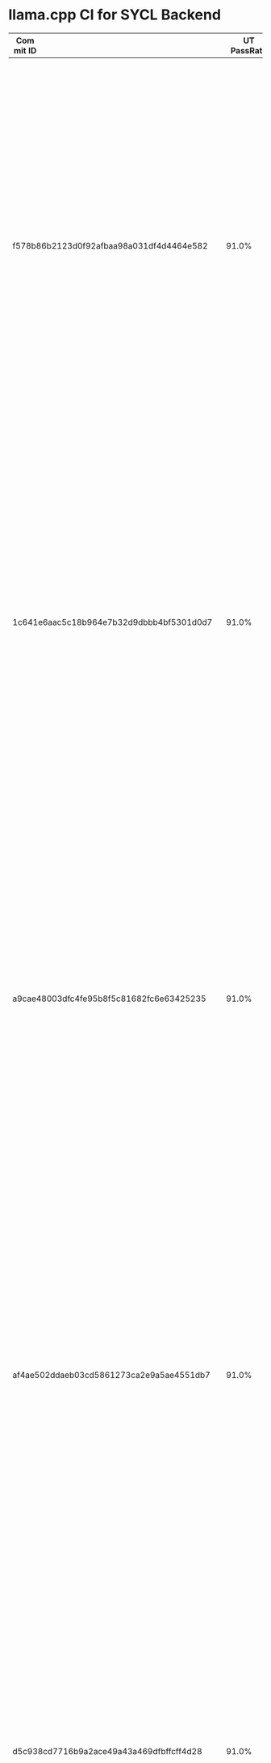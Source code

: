 # llama.cpp CI for SYCL Backend

|<div style="width:50px">Commit ID</div>|UT PassRate|Fault Detail|<div style="width:100px">GGUF res</div>|Perf|Warn|Date|Title|Author|Log|
|-|-|-|-|-|-|-|-|-|-|
| f578b86b2123d0f92afbaa98a031df4d4464e582|91.0%|NA|['result: OK', '[log](ci_log/llama.cpp/log/f578b86b2123d0f92afbaa98a031df4d4464e582/gguf_raw.log)', 'result: Error', 'Got:', 'Step 1: Get to know the basics of web design', 'Step 2: Set up a web hosting account', 'Expected:', 'Group 0:', 'Step 1: Get to know the basics of web design', 'Step 2: Set up a web hosting account', 'Group 1:', 'Step 1: Get Domain and Hosting', 'The first step is to buy a domain name, which you will then use to build your website. This domain should have an extension that matches the type of site you are building (such as .com for commercial sites, .org for nonprofit organizations).']|36.8|-1|2024-06-13 03:11:35|move BLAS to a separate backend|slaren|
| 1c641e6aac5c18b964e7b32d9dbbb4bf5301d0d7|91.0%|NA|['result: OK', '[log](ci_log/llama.cpp/log/1c641e6aac5c18b964e7b32d9dbbb4bf5301d0d7/gguf_raw.log)', 'result: Error', 'Got:', 'Step 1: Get to know the basics of web design', 'Step 2: Set up a web hosting account', 'Expected:', 'Group 0:', 'Step 1: Get to know the basics of web design', 'Step 2: Set up a web hosting account', 'Group 1:', 'Step 1: Get Domain and Hosting', 'The first step is to buy a domain name, which you will then use to build your website. This domain should have an extension that matches the type of site you are building (such as .com for commercial sites, .org for nonprofit organizations).']|36.79|-1|2024-06-13 00:41:52|`build`: rename main → llama-cli, server → llama-server, llava-cli → llama-llava-cli, etc...|Olivier Chafik|
| a9cae48003dfc4fe95b8f5c81682fc6e63425235|91.0%|NA|['result: OK', '[log](ci_log/llama.cpp/log/a9cae48003dfc4fe95b8f5c81682fc6e63425235/gguf_raw.log)', 'result: Error', 'Got:', 'Step 1: Get to know the basics of web design', 'Step 2: Set up a web hosting account', 'Expected:', 'Group 0:', 'Step 1: Get to know the basics of web design', 'Step 2: Set up a web hosting account', 'Group 1:', 'Step 1: Get Domain and Hosting', 'The first step is to buy a domain name, which you will then use to build your website. This domain should have an extension that matches the type of site you are building (such as .com for commercial sites, .org for nonprofit organizations).']|36.83|-1|2024-06-12 16:00:22|tests : add non-cont unary tests|Georgi Gerganov|
| af4ae502ddaeb03cd5861273ca2e9a5ae4551db7|91.0%|NA|['result: OK', '[log](ci_log/llama.cpp/log/af4ae502ddaeb03cd5861273ca2e9a5ae4551db7/gguf_raw.log)', 'result: Error', 'Got:', 'Step 1: Get to know the basics of web design', 'Step 2: Set up a web hosting account', 'Expected:', 'Group 0:', 'Step 1: Get to know the basics of web design', 'Step 2: Set up a web hosting account', 'Group 1:', 'Step 1: Get Domain and Hosting', 'The first step is to buy a domain name, which you will then use to build your website. This domain should have an extension that matches the type of site you are building (such as .com for commercial sites, .org for nonprofit organizations).']|36.8|-1|2024-06-10 02:21:31|use the correct SYCL context for host USM allocations|Ben Ashbaugh|
| d5c938cd7716b9a2ace49a43a469dfbffcff4d28|91.0%|NA|['result: OK', '[log](ci_log/llama.cpp/log/d5c938cd7716b9a2ace49a43a469dfbffcff4d28/gguf_raw.log)', 'result: Error', 'Got:', 'Step 1: Get to know the basics of web design', 'Step 2: Set up a web hosting account', 'Expected:', 'Group 0:', 'Step 1: Get to know the basics of web design', 'Step 2: Set up a web hosting account', 'Group 1:', 'Step 1: Get Domain and Hosting', 'The first step is to buy a domain name, which you will then use to build your website. This domain should have an extension that matches the type of site you are building (such as .com for commercial sites, .org for nonprofit organizations).']|36.8|-1|2024-06-07 14:28:26|[SYCL] fix softmax r2r result wrong issue|pengxin99|
| 2b3389677a833cee0880226533a1768b1a9508d2|91.0%|NA|['result: OK', '[log](ci_log/llama.cpp/log/2b3389677a833cee0880226533a1768b1a9508d2/gguf_raw.log)', 'result: Error', 'Got:', 'Step 1: Get to know the basics of web design', 'Step 2: Set up a web hosting account', 'Expected:', 'Group 0:', 'Step 1: Get to know the basics of web design', 'Step 2: Set up a web hosting account', 'Group 1:', 'Step 1: Get Domain and Hosting', 'The first step is to buy a domain name, which you will then use to build your website. This domain should have an extension that matches the type of site you are building (such as .com for commercial sites, .org for nonprofit organizations).']|36.76|-1|2024-06-05 11:29:20|ggml : refactor rope norm/neox|Georgi Gerganov|
| 554c247caffed64465f372661f2826640cb10430|91.0%|NA|['result: OK', '[log](ci_log/llama.cpp/log/554c247caffed64465f372661f2826640cb10430/gguf_raw.log)', 'result: Error', 'Got:', 'Step 1: Get to know the basics of web design', 'Step 2: Set up a web hosting account', 'Expected:', 'Group 0:', 'Step 1: Get to know the basics of web design', 'Step 2: Set up a web hosting account', 'Group 1:', 'Step 1: Get Domain and Hosting', 'The first step is to buy a domain name, which you will then use to build your website. This domain should have an extension that matches the type of site you are building (such as .com for commercial sites, .org for nonprofit organizations).']|37.13|-1|2024-06-04 21:23:20|ggml : remove OpenCL|Georgi Gerganov|
| fb76ec31a9914b7761c1727303ab30380fd4f05c|91.0%|NA|['result: OK', '[log](ci_log/llama.cpp/log/fb76ec31a9914b7761c1727303ab30380fd4f05c/gguf_raw.log)', 'result: Error', 'Got:', 'Step 1: Get to know the basics of web design', 'Step 2: Set up a web hosting account', 'Expected:', 'Group 0:', 'Step 1: Get to know the basics of web design', 'Step 2: Set up a web hosting account', 'Group 1:', 'Step 1: Get Domain and Hosting', 'The first step is to buy a domain name, which you will then use to build your website. This domain should have an extension that matches the type of site you are building (such as .com for commercial sites, .org for nonprofit organizations).']|37.18|-1|2024-05-29 20:17:31|ggml : fix YARN + add tests + add asserts|Georgi Gerganov|
| 0e8d8bfd6caf1d0a8cbdf9d3d5c06fbbb9dfced8|91.0%|NA|['result: OK', '[log](ci_log/llama.cpp/log/0e8d8bfd6caf1d0a8cbdf9d3d5c06fbbb9dfced8/gguf_raw.log)', 'result: Error', 'Got:', 'Step 1: Get to know the basics of web design', 'Step 2: Set up a web hosting account', 'Expected:', 'Group 0:', 'Step 1: Get to know the basics of web design', 'Step 2: Set up a web hosting account', 'Group 1:', 'Step 1: Get Domain and Hosting', 'The first step is to buy a domain name, which you will then use to build your website. This domain should have an extension that matches the type of site you are building (such as .com for commercial sites, .org for nonprofit organizations).']|37.24|-1|2024-05-29 12:23:47|Add Arc A750 and Arch linux to readme-sycl.md as verified GPU model and Linux distro|Akarshan Biswas|
| b864b50ce5e2beefc8c2fd31733e4e1a978b7754|91.0%|NA|['result: OK', '[log](ci_log/llama.cpp/log/b864b50ce5e2beefc8c2fd31733e4e1a978b7754/gguf_raw.log)', 'result: Error', 'Got:', 'Step 1: Get to know the basics of web design', 'Step 2: Set up a web hosting account', 'Expected:', 'Group 0:', 'Step 1: Get to know the basics of web design', 'Step 2: Set up a web hosting account', 'Group 1:', 'Step 1: Get Domain and Hosting', 'The first step is to buy a domain name, which you will then use to build your website. This domain should have an extension that matches the type of site you are building (such as .com for commercial sites, .org for nonprofit organizations).']|37.25|-1|2024-05-29 07:00:24|[SYCL] Align GEMM dispatch|Meng, Hengyu|
| 6bd12ce409f949012935b7d1b15a21ffa473a565|91.0%|NA|['result: OK', '[log](ci_log/llama.cpp/log/6bd12ce409f949012935b7d1b15a21ffa473a565/gguf_raw.log)', 'result: Error', 'Got:', 'Step 1: Get to know the basics of web design', 'Step 2: Set up a web hosting account', 'Expected:', 'Group 0:', 'Step 1: Get to know the basics of web design', 'Step 2: Set up a web hosting account', 'Group 1:', 'Step 1: Get Domain and Hosting', 'The first step is to buy a domain name, which you will then use to build your website. This domain should have an extension that matches the type of site you are building (such as .com for commercial sites, .org for nonprofit organizations).']|34.86|-1|2024-05-28 22:22:50|sycl : fix assert|Georgi Gerganov|
| e2b065071c5fc8ac5697d12ca343551faee465cc|91.0%|NA|['result: OK', '[log](ci_log/llama.cpp/log/e2b065071c5fc8ac5697d12ca343551faee465cc/gguf_raw.log)', 'result: Error', 'Got:', 'Step 1: Get to know the basics of web design', 'Step 2: Set up a web hosting account', 'Expected:', 'Group 0:', 'Step 1: Get to know the basics of web design', 'Step 2: Set up a web hosting account', 'Group 1:', 'Step 1: Get Domain and Hosting', 'The first step is to buy a domain name, which you will then use to build your website. This domain should have an extension that matches the type of site you are building (such as .com for commercial sites, .org for nonprofit organizations).']|34.85|-1|2024-05-28 17:53:37|[SYCL]fix ggml_sycl_mul_mat_id|Neo Zhang|
| 0548a4187f2e53b8fc6d9ff0f4c71988f708ff42|91.0%|NA|['result: OK', '[log](ci_log/llama.cpp/log/0548a4187f2e53b8fc6d9ff0f4c71988f708ff42/gguf_raw.log)', 'result: Error', 'Got:', 'Step 1: Get to know the basics of web design', 'Step 2: Set up a web hosting account', 'Expected:', 'Group 0:', 'Step 1: Get to know the basics of web design', 'Step 2: Set up a web hosting account', 'Group 1:', 'Step 1: Get Domain and Hosting', 'The first step is to buy a domain name, which you will then use to build your website. This domain should have an extension that matches the type of site you are building (such as .com for commercial sites, .org for nonprofit organizations).']|34.85|-1|2024-05-28 11:04:19|ggml : generalize GGML_OP_CONCAT|Georgi Gerganov|
| 95f84d5ce8b449a9b16009434aca800df504a02e|91.0%|NA|['result: OK', '[log](ci_log/llama.cpp/log/95f84d5ce8b449a9b16009434aca800df504a02e/gguf_raw.log)', 'result: Error', 'Got:', 'Step 1: Get to know the basics of web design', 'Step 2: Set up a web hosting account', 'Expected:', 'Group 0:', 'Step 1: Get to know the basics of web design', 'Step 2: Set up a web hosting account', 'Group 1:', 'Step 1: Get Domain and Hosting', 'The first step is to buy a domain name, which you will then use to build your website. This domain should have an extension that matches the type of site you are building (such as .com for commercial sites, .org for nonprofit organizations).']|34.84|-1|2024-05-27 17:34:51|Fix q_xxs using mul_mat_q|AidanBeltonS|
| 5487593bc7ee0b65b9d2e2985b4b61dc77043101|91.0%|NA|['result: OK', '[log](ci_log/llama.cpp/log/5487593bc7ee0b65b9d2e2985b4b61dc77043101/gguf_raw.log)', 'result: Error', 'Got:', 'Step 1: Get to know the basics of web design', 'Step 2: Set up a web hosting account', 'Expected:', 'Group 0:', 'Step 1: Get to know the basics of web design', 'Step 2: Set up a web hosting account', 'Group 1:', 'Step 1: Get Domain and Hosting', 'The first step is to buy a domain name, which you will then use to build your website. This domain should have an extension that matches the type of site you are building (such as .com for commercial sites, .org for nonprofit organizations).']|34.81|-1|2024-05-27 13:34:09|Add freq factors|AidanBeltonS|
| 0df0aa8e43c3378975269a51f9b876c8692e70da|91.0%|NA|['result: OK', '[log](ci_log/llama.cpp/log/0df0aa8e43c3378975269a51f9b876c8692e70da/gguf_raw.log)', 'result: Error', 'Got:', 'Step 1: Get to know the basics of web design', 'Step 2: Set up a web hosting account', 'Expected:', 'Group 0:', 'Step 1: Get to know the basics of web design', 'Step 2: Set up a web hosting account', 'Group 1:', 'Step 1: Get Domain and Hosting', 'The first step is to buy a domain name, which you will then use to build your website. This domain should have an extension that matches the type of site you are building (such as .com for commercial sites, .org for nonprofit organizations).']|34.78|-1|2024-05-24 10:06:56|add build shared lib in win release package|Neo Zhang|
| e84b71c2c6da6e69c8f815168ea836f9716a325e|91.0%|NA|['result: OK', '[log](ci_log/llama.cpp/log/e84b71c2c6da6e69c8f815168ea836f9716a325e/gguf_raw.log)', 'result: Error', 'Got:', 'Step 1: Get to know the basics of web design', 'Step 2: Set up a web hosting account', 'Expected:', 'Group 0:', 'Step 1: Get to know the basics of web design', 'Step 2: Set up a web hosting account', 'Group 1:', 'Step 1: Get Domain and Hosting', 'The first step is to buy a domain name, which you will then use to build your website. This domain should have an extension that matches the type of site you are building (such as .com for commercial sites, .org for nonprofit organizations).']|34.83|-1|2024-05-23 10:00:21|ggml : drop support for QK_K=64|Georgi Gerganov|
| 201cc11afa0a1950e1f632390b2ac6c937a0d8f0|91.0%|NA|['result: OK', '[log](ci_log/llama.cpp/log/201cc11afa0a1950e1f632390b2ac6c937a0d8f0/gguf_raw.log)', 'result: Error', 'Got:', 'Step 1: Get to know the basics of web design', 'Step 2: Set up a web hosting account', 'Expected:', 'Group 0:', 'Step 1: Get to know the basics of web design', 'Step 2: Set up a web hosting account', 'Group 1:', 'Step 1: Get Domain and Hosting', 'The first step is to buy a domain name, which you will then use to build your website. This domain should have an extension that matches the type of site you are building (such as .com for commercial sites, .org for nonprofit organizations).']|34.79|-1|2024-05-22 04:28:32|llama : add phi3 128K model support|liuwei-git|
| 6bf9b66fa3f263ca2175dcb5f6d0a658581e1dfb|91.0%|NA|['result: OK', '[log](ci_log/llama.cpp/log/6bf9b66fa3f263ca2175dcb5f6d0a658581e1dfb/gguf_raw.log)', 'result: Error', 'Got:', 'Step 1: Get to know the basics of web design', 'Step 2: Set up a web hosting account', 'Expected:', 'Group 0:', 'Step 1: Get to know the basics of web design', 'Step 2: Set up a web hosting account', 'Group 1:', 'Step 1: Get Domain and Hosting', 'The first step is to buy a domain name, which you will then use to build your website. This domain should have an extension that matches the type of site you are building (such as .com for commercial sites, .org for nonprofit organizations).']|34.82|-1|2024-05-20 12:08:23|[SYCL] Update SYCL upscale operation|AidanBeltonS|
| 9a17ab914b0aa7353389c656a3f2a0f086726868|91.0%|NA|['result: OK', '[log](ci_log/llama.cpp/log/9a17ab914b0aa7353389c656a3f2a0f086726868/gguf_raw.log)', 'result: Error', 'Got:', 'Step 1: Get to know the basics of web design', 'Step 2: Set up a web hosting account', 'Expected:', 'Group 0:', 'Step 1: Get to know the basics of web design', 'Step 2: Set up a web hosting account', 'Group 1:', 'Step 1: Get Domain and Hosting', 'The first step is to buy a domain name, which you will then use to build your website. This domain should have an extension that matches the type of site you are building (such as .com for commercial sites, .org for nonprofit organizations).']|34.85|-1|2024-05-15 13:26:30|Add missing "|AidanBeltonS|
| 48aa8fd1f213a69b41569f809cc954f24dbc4366|Execute_Err|NA|[]|NA|-1|2024-05-15 03:52:33|ggml : add `ggml_upscale_ext`|John Balis|
| 948f4ec7c5bff92b18e63303f2b2d1645bccd943|91.0%|NA|['result: OK', '[log](ci_log/llama.cpp/log/948f4ec7c5bff92b18e63303f2b2d1645bccd943/gguf_raw.log)', 'result: Error', 'Got:', 'Step 1: Get to know the basics of web design', 'Step 2: Set up a web hosting account', 'Expected:', 'Group 0:', 'Step 1: Get to know the basics of web design', 'Step 2: Set up a web hosting account', 'Group 1:', 'Step 1: Get Domain and Hosting', 'The first step is to buy a domain name, which you will then use to build your website. This domain should have an extension that matches the type of site you are building (such as .com for commercial sites, .org for nonprofit organizations).']|34.79|-1|2024-05-13 18:11:26|[SYCL] rm wait|Neo Zhang|
| 9cb317f77e53067f7a138cc89ef7657148eae8e6|91.0%|NA|['result: OK', '[log](ci_log/llama.cpp/log/9cb317f77e53067f7a138cc89ef7657148eae8e6/gguf_raw.log)', 'result: Error', 'Got:', 'Step 1: Get to know the basics of web design', 'Step 2: Set up a web hosting account', 'Expected:', 'Group 0:', 'Step 1: Get to know the basics of web design', 'Step 2: Set up a web hosting account', 'Group 1:', 'Step 1: Get Domain and Hosting', 'The first step is to buy a domain name, which you will then use to build your website. This domain should have an extension that matches the type of site you are building (such as .com for commercial sites, .org for nonprofit organizations).']|34.18|-1|2024-05-11 10:32:41|ggml : full ALiBi support|Georgi Gerganov|
| 8c570c9496212073079476651c7517c02581101f|91.0%|NA|['result: OK', '[log](ci_log/llama.cpp/log/8c570c9496212073079476651c7517c02581101f/gguf_raw.log)', 'result: Error', 'Got:', 'Step 1: Get to know the basics of web design', 'Step 2: Set up a web hosting account', 'Expected:', 'Group 0:', 'Step 1: Get to know the basics of web design', 'Step 2: Set up a web hosting account', 'Group 1:', 'Step 1: Get Domain and Hosting', 'The first step is to buy a domain name, which you will then use to build your website. This domain should have an extension that matches the type of site you are building (such as .com for commercial sites, .org for nonprofit organizations).']|34.16|-1|2024-05-10 01:32:15|Minor arithmetic improvement to mmvq wrapper kernel|Ouadie EL FAROUKI|
| 04976db7a819fcf8bfefbfc09a3344210b79dd27|90.0%|NA|['result: OK', '[log](ci_log/llama.cpp/log/04976db7a819fcf8bfefbfc09a3344210b79dd27/gguf_raw.log)', 'result: Error', 'Got:', 'Step 1: Get to know the basics of web design', 'Step 2: Set up a web hosting account', 'Expected:', 'Group 0:', 'Step 1: Get to know the basics of web design', 'Step 2: Set up a web hosting account', 'Group 1:', 'Step 1: Get Domain and Hosting', 'The first step is to buy a domain name, which you will then use to build your website. This domain should have an extension that matches the type of site you are building (such as .com for commercial sites, .org for nonprofit organizations).']|34.15|-1|2024-05-07 17:20:33|docs: fix typos|omahs|
| 9c67c2773d4b706cf71d70ecf4aa180b62501960|90.0%|NA|['result: OK', '[log](ci_log/llama.cpp/log/9c67c2773d4b706cf71d70ecf4aa180b62501960/gguf_raw.log)', 'result: Error', 'Got:', 'Step 1: Get to know the basics of web design', 'Step 2: Set up a web hosting account', 'Expected:', 'Group 0:', 'Step 1: Get to know the basics of web design', 'Step 2: Set up a web hosting account', 'Group 1:', 'Step 1: Get Domain and Hosting', 'The first step is to buy a domain name, which you will then use to build your website. This domain should have an extension that matches the type of site you are building (such as .com for commercial sites, .org for nonprofit organizations).']|34.1|-1|2024-04-30 12:16:08|ggml : add Flash Attention|Georgi Gerganov|
| b8a7a5a90fd3187175d84227dad705ade395ba46|90.0%|NA|['result: OK', '[log](ci_log/llama.cpp/log/b8a7a5a90fd3187175d84227dad705ade395ba46/gguf_raw.log)', 'result: Error', 'Got:', 'Step 1: Get to know the basics of web design', 'Step 2: Set up a web hosting account', 'Expected:', 'Group 0:', 'Step 1: Get to know the basics of web design', 'Step 2: Set up a web hosting account', 'Group 1:', 'Step 1: Get Domain and Hosting', 'The first step is to buy a domain name, which you will then use to build your website. This domain should have an extension that matches the type of site you are building (such as .com for commercial sites, .org for nonprofit organizations).']|34.19|-1|2024-04-29 17:02:45|build|Olivier Chafik|
| ce023f6f2ff34fbe840e32e65d443d2fed7393de|91.0%|NA|['result: OK', '[log](ci_log/llama.cpp/log/ce023f6f2ff34fbe840e32e65d443d2fed7393de/gguf_raw.log)', 'result: Error', 'Got:', 'Step 1: Get to know the basics of web design', 'Step 2: Set up a web hosting account', 'Expected:', 'Group 0:', 'Step 1: Get to know the basics of web design', 'Step 2: Set up a web hosting account', 'Group 1:', 'Step 1: Get Domain and Hosting', 'The first step is to buy a domain name, which you will then use to build your website. This domain should have an extension that matches the type of site you are building (such as .com for commercial sites, .org for nonprofit organizations).']|34.16|-1|2024-04-28 22:40:31|add device version in device list|Neo Zhang|
| 4e96a812b3ce7322a29a3008db2ed73d9087b176|91.0%|NA|['result: OK', '[log](ci_log/llama.cpp/log/4e96a812b3ce7322a29a3008db2ed73d9087b176/gguf_raw.log)', 'result: Error', 'Got:', 'Step 1: Get to know the basics of web design', 'Step 2: Set up a web hosting account', 'Expected:', 'Group 0:', 'Step 1: Get to know the basics of web design', 'Step 2: Set up a web hosting account', 'Group 1:', 'Step 1: Get Domain and Hosting', 'The first step is to buy a domain name, which you will then use to build your website. This domain should have an extension that matches the type of site you are building (such as .com for commercial sites, .org for nonprofit organizations).']|34.21|-1|2024-04-23 02:53:18|[SYCL] Windows default build instructions without -DLLAMA_SYCL_F16 flag activated|Anas Ahouzi|
| bca40e98149c7b673558ddd7a3ebeffef789349d|91.0%|NA|['result: OK', '[log](ci_log/llama.cpp/log/bca40e98149c7b673558ddd7a3ebeffef789349d/gguf_raw.log)', 'result: Error', 'Got:', 'Step 1: Get to know the basics of web design', 'Step 2: Set up a web hosting account', 'Expected:', 'Group 0:', 'Step 1: Get to know the basics of web design', 'Step 2: Set up a web hosting account', 'Group 1:', 'Step 1: Get Domain and Hosting', 'The first step is to buy a domain name, which you will then use to build your website. This domain should have an extension that matches the type of site you are building (such as .com for commercial sites, .org for nonprofit organizations).']|34.21|-1|2024-04-19 09:16:31|fix wrong parameter in cmd in readme-sycl.md|Neo Zhang|
| 0d56246f4b9764158525d894b96606f6163c53a8|91.0%|NA|['result: OK', '[log](ci_log/llama.cpp/log/0d56246f4b9764158525d894b96606f6163c53a8/gguf_raw.log)', 'result: Error', 'Got:', 'Step 1: Get to know the basics of web design', 'Step 2: Set up a web hosting account', 'Expected:', 'Group 0:', 'Step 1: Get to know the basics of web design', 'Step 2: Set up a web hosting account', 'Group 1:', 'Step 1: Get Domain and Hosting', 'The first step is to buy a domain name, which you will then use to build your website. This domain should have an extension that matches the type of site you are building (such as .com for commercial sites, .org for nonprofit organizations).']|34.2|-1|2024-04-18 15:18:48|ggml : group all experts in a single ggml_mul_mat_id|slaren|
| 17e98d4c96a583d420f12046bc92102381dbd28e|96.0%|2207/2253|['result: OK', '[log](ci_log/llama.cpp/log/17e98d4c96a583d420f12046bc92102381dbd28e/gguf_raw.log)', 'result: Error', 'Got:', 'Step 1: Get to know the basics of web design', 'Step 2: Set up a web hosting account', 'Expected:', 'Group 0:', 'Step 1: Get to know the basics of web design', 'Step 2: Set up a web hosting account', 'Group 1:', 'Step 1: Get Domain and Hosting', 'The first step is to buy a domain name, which you will then use to build your website. This domain should have an extension that matches the type of site you are building (such as .com for commercial sites, .org for nonprofit organizations).']|25.13|-1|2024-04-15 17:12:26|fix mul_mat_id|Neo Zhang Jianyu|
| de17e3f7455dc7fd298cc61d86798533b9ca7a29|96.0%|NA|['result: OK', '[log](ci_log/llama.cpp/log/de17e3f7455dc7fd298cc61d86798533b9ca7a29/gguf_raw.log)', 'result: Error', 'Got:', 'Step 1: Get to know the basics of web design', 'Step 2: Set up a web hosting account', 'Expected:', 'Group 0:', 'Step 1: Get to know the basics of web design', 'Step 2: Set up a web hosting account', 'Group 1:', 'Step 1: Get Domain and Hosting', 'The first step is to buy a domain name, which you will then use to build your website. This domain should have an extension that matches the type of site you are building (such as .com for commercial sites, .org for nonprofit organizations).']|25.15|-1|2024-04-14 10:42:29|fix memcpy|Neo Zhang Jianyu|
| 5c4d767ac028c0f9c31cba3fceaf765c6097abfc|96.0%|1075/1665|['result: OK', '[log](ci_log/llama.cpp/log/5c4d767ac028c0f9c31cba3fceaf765c6097abfc/gguf_raw.log)', 'result: Error', 'Got:', 'Step 1: Get to know the basics of web design', 'Step 2: Set up a web hosting account', 'Expected:', 'Group 0:', 'Step 1: Get to know the basics of web design', 'Step 2: Set up a web hosting account', 'Group 1:', 'Step 1: Get Domain and Hosting', 'The first step is to buy a domain name, which you will then use to build your website. This domain should have an extension that matches the type of site you are building (such as .com for commercial sites, .org for nonprofit organizations).']|25.21|-1|2024-04-12 10:52:36|chore: Fix markdown warnings|Rene Leonhardt|
| 87fb5b4234d4b9c56ac94cf7aa229c8fd7defdb0|96.0%|1076/1665|['result: OK', '[log](ci_log/llama.cpp/log/87fb5b4234d4b9c56ac94cf7aa229c8fd7defdb0/gguf_raw.log)', 'result: Error', 'Got:', 'Step 1: Get to know the basics of web design', 'Step 2: Set up a web hosting account', 'Expected:', 'Group 0:', 'Step 1: Get to know the basics of web design', 'Step 2: Set up a web hosting account', 'Group 1:', 'Step 1: Get Domain and Hosting', 'The first step is to buy a domain name, which you will then use to build your website. This domain should have an extension that matches the type of site you are building (such as .com for commercial sites, .org for nonprofit organizations).']|25.28|-1|2024-04-08 13:56:01|remove row=1 cond|Abhilash Majumder|
| 9472bce30800a581071478a839bf93abf404c893|96.0%|1076/1665|['result: OK', '[log](ci_log/llama.cpp/log/9472bce30800a581071478a839bf93abf404c893/gguf_raw.log)', 'result: Error', 'Got:', 'Step 1: Get to know the basics of web design', 'Step 2: Set up a web hosting account', 'Expected:', 'Group 0:', 'Step 1: Get to know the basics of web design', 'Step 2: Set up a web hosting account', 'Group 1:', 'Step 1: Get Domain and Hosting', 'The first step is to buy a domain name, which you will then use to build your website. This domain should have an extension that matches the type of site you are building (such as .com for commercial sites, .org for nonprofit organizations).']|25.22|-1|2024-04-07 07:05:40|Run make to build the project|limitedAtonement|
| d4f220a5ccdc6308173c1a31fad21d7c3fbc96c1|96.0%|1076/1665|['result: OK', '[log](ci_log/llama.cpp/log/d4f220a5ccdc6308173c1a31fad21d7c3fbc96c1/gguf_raw.log)', 'result: Error', 'Got:', 'Step 1: Get to know the basics of web design', 'Step 2: Set up a web hosting account', 'Expected:', 'Group 0:', 'Step 1: Get to know the basics of web design', 'Step 2: Set up a web hosting account', 'Group 1:', 'Step 1: Get Domain and Hosting', 'The first step is to buy a domain name, which you will then use to build your website. This domain should have an extension that matches the type of site you are building (such as .com for commercial sites, .org for nonprofit organizations).']|25.25|-1|2024-04-07 10:55:59|support/fix OPs GGML_TYPE_IQ4_NL, GGML_TYPE_IQ4_XS, GGML_TYPE_IQ3_XXS, GGML_TYPE_IQ3_S, GGML_TYPE_IQ2_XXS, GGML_TYPE_IQ2_XS, GGML_TYPE_IQ2_S, GGML_TYPE_IQ1_S, GGML_TYPE_IQ1_M|Neo Zhang Jianyu|
| 1b496a745c315022df2d919374052e6004ced8d3|95.0%|NA|['result: OK', '[log](ci_log/llama.cpp/log/1b496a745c315022df2d919374052e6004ced8d3/gguf_raw.log)', 'result: Error', 'Got:', 'Step 1: Get to know the basics of web design', 'Step 2: Set up a web hosting account', 'Expected:', 'Group 0:', 'Step 1: Get to know the basics of web design', 'Step 2: Set up a web hosting account', 'Group 1:', 'Step 1: Get Domain and Hosting', 'The first step is to buy a domain name, which you will then use to build your website. This domain should have an extension that matches the type of site you are building (such as .com for commercial sites, .org for nonprofit organizations).']|25.17|-1|2024-04-05 14:35:06|[SYCL] Fixed minor bug when enabling FP16 for non intel targets|Ouadie EL FAROUKI|
| a74401f0e5ebb15fa4d8b6619d1baa6ea9179123|95.0%|NA|['result: OK', '[log](ci_log/llama.cpp/log/a74401f0e5ebb15fa4d8b6619d1baa6ea9179123/gguf_raw.log)', 'result: Error', 'Got:', 'Step 1: Get to know the basics of web design', 'Step 2: Set up a web hosting account', 'Expected:', 'Group 0:', 'Step 1: Get to know the basics of web design', 'Step 2: Set up a web hosting account', 'Group 1:', 'Step 1: Get Domain and Hosting', 'The first step is to buy a domain name, which you will then use to build your website. This domain should have an extension that matches the type of site you are building (such as .com for commercial sites, .org for nonprofit organizations).']|25.23|-1|2024-04-04 10:30:02|Correct README link|limitedAtonement|
| 52604860f93063ef98863921da697576af1c7665|95.0%|NA|['result: OK', '[log](ci_log/llama.cpp/log/52604860f93063ef98863921da697576af1c7665/gguf_raw.log)', 'result: Error', 'Got:', 'Step 1: Get to know the basics of web design', 'Step 2: Set up a web hosting account', 'Expected:', 'Group 0:', 'Step 1: Get to know the basics of web design', 'Step 2: Set up a web hosting account', 'Group 1:', 'Step 1: Get Domain and Hosting', 'The first step is to buy a domain name, which you will then use to build your website. This domain should have an extension that matches the type of site you are building (such as .com for commercial sites, .org for nonprofit organizations).']|25.17|-1|2024-04-03 10:34:40|[SYCL] Disable iqx on windows as WA|Meng, Hengyu|
| 5106ef482c65ac60ac14da9a68c7b37bca4c6993|95.0%|NA|['result: OK', '[log](ci_log/llama.cpp/log/5106ef482c65ac60ac14da9a68c7b37bca4c6993/gguf_raw.log)', 'result: Error', 'Got:', 'Step 1: Get to know the basics of web design', 'Step 2: Set up a web hosting account', 'Expected:', 'Group 0:', 'Step 1: Get to know the basics of web design', 'Step 2: Set up a web hosting account', 'Group 1:', 'Step 1: Get Domain and Hosting', 'The first step is to buy a domain name, which you will then use to build your website. This domain should have an extension that matches the type of site you are building (such as .com for commercial sites, .org for nonprofit organizations).']|25.21|-1|2024-03-28 16:01:47|[SYCL] Revisited & updated SYCL build documentation|Ouadie EL FAROUKI|
| 25f4a613c4ed6451162a87cb90be10d610b49f0f|95.0%|NA|['result: OK', '[log](ci_log/llama.cpp/log/25f4a613c4ed6451162a87cb90be10d610b49f0f/gguf_raw.log)', 'result: Error', 'Got:', 'Step 1: Get to know the basics of web design', 'Step 2: Set up a web hosting account', 'Expected:', 'Group 0:', 'Step 1: Get to know the basics of web design', 'Step 2: Set up a web hosting account', 'Group 1:', 'Step 1: Get Domain and Hosting', 'The first step is to buy a domain name, which you will then use to build your website. This domain should have an extension that matches the type of site you are building (such as .com for commercial sites, .org for nonprofit organizations).']|25.2|-1|2024-03-28 08:55:24|[SYCL] fix set main gpu crash|Neo Zhang Jianyu|
| e82f9e2b833d88cd2b30123ef57346c2cb8abd99|95.0%|NA|['result: OK', '[log](ci_log/llama.cpp/log/e82f9e2b833d88cd2b30123ef57346c2cb8abd99/gguf_raw.log)', 'result: Error', 'Got:', 'Step 1: Get to know the basics of web design', 'Step 2: Set up a web hosting account', 'Expected:', 'Group 0:', 'Step 1: Get to know the basics of web design', 'Step 2: Set up a web hosting account', 'Group 1:', 'Step 1: Get Domain and Hosting', 'The first step is to buy a domain name, which you will then use to build your website. This domain should have an extension that matches the type of site you are building (such as .com for commercial sites, .org for nonprofit organizations).']|25.2|-1|2024-03-27 08:16:40|[SYCL] Fix batched impl for NVidia GPU|AidanBeltonS|
| 557410b8f06380560155ac7fcb8316d71ddc9837|95.0%|NA|['result: OK', '[log](ci_log/llama.cpp/log/557410b8f06380560155ac7fcb8316d71ddc9837/gguf_raw.log)', 'result: Error', 'Got:', 'Step 1: Get to know the basics of web design', 'Step 2: Set up a web hosting account', 'Expected:', 'Group 0:', 'Step 1: Get to know the basics of web design', 'Step 2: Set up a web hosting account', 'Group 1:', 'Step 1: Get Domain and Hosting', 'The first step is to buy a domain name, which you will then use to build your website. This domain should have an extension that matches the type of site you are building (such as .com for commercial sites, .org for nonprofit organizations).']|25.2|-1|2024-03-26 10:46:41|llama : greatly reduce output buffer memory usage|compilade|
| 95ad616cddda50273e955bfe192328acd9aa4896|95.0%|NA|['result: OK', '[log](ci_log/llama.cpp/log/95ad616cddda50273e955bfe192328acd9aa4896/gguf_raw.log)', 'result: Error', 'Got:', 'Step 1: Get to know the basics of web design', 'Step 2: Set up a web hosting account', 'Expected:', 'Group 0:', 'Step 1: Get to know the basics of web design', 'Step 2: Set up a web hosting account', 'Group 1:', 'Step 1: Get Domain and Hosting', 'The first step is to buy a domain name, which you will then use to build your website. This domain should have an extension that matches the type of site you are building (such as .com for commercial sites, .org for nonprofit organizations).']|24.5|-1|2024-03-25 15:52:41|[SYCL] fix SYCL backend build on windows is break by LOG|Neo Zhang Jianyu|
| ddf65685105a39a57b1e7f80c3aa502a6313af24|95.0%|NA|['result: OK', '[log](ci_log/llama.cpp/log/ddf65685105a39a57b1e7f80c3aa502a6313af24/gguf_raw.log)', 'result: Error', 'Got:', 'Step 1: Get to know the basics of web design', 'Step 2: Set up a web hosting account', 'Expected:', 'Group 0:', 'Step 1: Get to know the basics of web design', 'Step 2: Set up a web hosting account', 'Group 1:', 'Step 1: Get Domain and Hosting', 'The first step is to buy a domain name, which you will then use to build your website. This domain should have an extension that matches the type of site you are building (such as .com for commercial sites, .org for nonprofit organizations).']|24.41|-1|2024-03-24 12:04:25|[SYCL] offload op|Meng, Hengyu|
| 59c17f02de8fdf7b084d6100b875b7e2bc07a83b|95.0%|NA|['result: OK', '[log](ci_log/llama.cpp/log/59c17f02de8fdf7b084d6100b875b7e2bc07a83b/gguf_raw.log)', 'result: Error', 'Got:', 'Step 1: Get to know the basics of web design', 'Step 2: Set up a web hosting account', 'Expected:', 'Group 0:', 'Step 1: Get to know the basics of web design', 'Step 2: Set up a web hosting account', 'Group 1:', 'Step 1: Get Domain and Hosting', 'The first step is to buy a domain name, which you will then use to build your website. This domain should have an extension that matches the type of site you are building (such as .com for commercial sites, .org for nonprofit organizations).']|24.52|-1|2024-03-22 15:19:37|add blog link|Neo Zhang Jianyu|
| f372c49ccdc561ab96fb3c7d2b7cbc0f89a4b359|95.0%|NA|['result: OK', '[log](ci_log/llama.cpp/log/f372c49ccdc561ab96fb3c7d2b7cbc0f89a4b359/gguf_raw.log)', 'result: Error', 'Got:', 'Step 1: Get to know the basics of web design', 'Step 2: Set up a web hosting account', 'Expected:', 'Group 0:', 'Step 1: Get to know the basics of web design', 'Step 2: Set up a web hosting account', 'Group 1:', 'Step 1: Get Domain and Hosting', 'The first step is to buy a domain name, which you will then use to build your website. This domain should have an extension that matches the type of site you are building (such as .com for commercial sites, .org for nonprofit organizations).']|24.46|-1|2024-03-21 11:52:35|Corrected typo to wrong file|semidark|
| c5b8595e3f4f4ed319ef71c9c9d868d1b7a27626|95.0%|NA|['result: OK', '[log](ci_log/llama.cpp/log/c5b8595e3f4f4ed319ef71c9c9d868d1b7a27626/gguf_raw.log)', 'result: Error', 'Got:', 'Step 1: Get to know the basics of web design', 'Step 2: Set up a web hosting account', 'Expected:', 'Group 0:', 'Step 1: Get to know the basics of web design', 'Step 2: Set up a web hosting account', 'Group 1:', 'Step 1: Get Domain and Hosting', 'The first step is to buy a domain name, which you will then use to build your website. This domain should have an extension that matches the type of site you are building (such as .com for commercial sites, .org for nonprofit organizations).']|24.45|-1|2024-03-21 06:10:52|Add nvidia and amd backends|AidanBeltonS|
| 6c0b287748327741b113d7d6018b68c63039b1c5|95.0%|NA|['result: OK', '[log](ci_log/llama.cpp/log/6c0b287748327741b113d7d6018b68c63039b1c5/gguf_raw.log)', 'result: Error', 'Got:', 'Step 1: Get to know the basics of web design', 'Step 2: Set up a web hosting account', 'Expected:', 'Group 0:', 'Step 1: Get to know the basics of web design', 'Step 2: Set up a web hosting account', 'Group 1:', 'Step 1: Get Domain and Hosting', 'The first step is to buy a domain name, which you will then use to build your website. This domain should have an extension that matches the type of site you are building (such as .com for commercial sites, .org for nonprofit organizations).']|24.43|-1|2024-03-20 11:21:41|update readme sycl for new update|Neo Zhang Jianyu|
| d26e8b669dbf1f5f5a0afe4d2d885e86cf566302|95.0%|NA|['result: OK', '[log](ci_log/llama.cpp/log/d26e8b669dbf1f5f5a0afe4d2d885e86cf566302/gguf_raw.log)', 'result: Error', 'Got:', 'Step 1: Get to know the basics of web design', 'Step 2: Set up a web hosting account', 'Expected:', 'Group 0:', 'Step 1: Get to know the basics of web design', 'Step 2: Set up a web hosting account', 'Group 1:', 'Step 1: Get Domain and Hosting', 'The first step is to buy a domain name, which you will then use to build your website. This domain should have an extension that matches the type of site you are building (such as .com for commercial sites, .org for nonprofit organizations).']|24.5|-1|2024-03-20 08:28:49|increase igpu cluster limit|Abhilash Majumder|
| 2bf8d0f7c4cc1235755ad06961ca761e458c5e55|95.0%|NA|['result: OK', '[log](ci_log/llama.cpp/log/2bf8d0f7c4cc1235755ad06961ca761e458c5e55/gguf_raw.log)', 'result: Error', 'Got:', 'Step 1: Get Domain and Hosting', 'The first step is to buy a domain name, which you will then use to build your website. This domain should have an extension that matches the type of site you are building (such as .com for commercial sites, .org for nonprofit organizations).', 'Expected:', 'Group 0:', 'Step 1: Get to know the basics of web design', 'Step 2: Set up a web hosting account', 'Group 1:', 'Step 1: Get Domain and Hosting', 'The first step is to buy a domain name, which you will then use to build your website. This domain should have an extension that matches the type of site you are building (such as .com for commercial sites, .org for nonprofit organizations).']|24.53|-1|2024-03-18 11:03:04|backend : offload large batches to GPU|slaren|
| 46acb3676718b983157058aecf729a2064fc7d34|95.0%|NA|['result: OK', '[log](ci_log/llama.cpp/log/46acb3676718b983157058aecf729a2064fc7d34/gguf_raw.log)', 'result: Error', 'Got:', 'Step 1: Get Domain and Hosting', 'The first step is to buy a domain name, which you will then use to build your website. This domain should have an extension that matches the type of site you are building (such as .com for commercial sites, .org for nonprofit organizations).', 'Expected:', 'Group 0:', 'Step 1: Get to know the basics of web design', 'Step 2: Set up a web hosting account', 'Group 1:', 'Step 1: Get Domain and Hosting', 'The first step is to buy a domain name, which you will then use to build your website. This domain should have an extension that matches the type of site you are building (such as .com for commercial sites, .org for nonprofit organizations).']|24.44|-1|2024-03-15 18:53:53|fix set main gpu error|Neo Zhang Jianyu|
| 753e36f650fa2a5869f89188d9ee745dc74cf14b|95.0%|NA|['result: OK', '[log](ci_log/llama.cpp/log/753e36f650fa2a5869f89188d9ee745dc74cf14b/gguf_raw.log)', 'result: Error', 'Got:', 'Step 1: Get Domain and Hosting', 'The first step is to buy a domain name, which you will then use to build your website. This domain should have an extension that matches the type of site you are building (such as .com for commercial sites, .org for nonprofit organizations).', 'Expected:', 'Group 0:', 'Step 1: Get to know the basics of web design', 'Step 2: Set up a web hosting account', 'Group 1:', 'Step 1: Get Domain and Hosting', 'The first step is to buy a domain name, which you will then use to build your website. This domain should have an extension that matches the type of site you are building (such as .com for commercial sites, .org for nonprofit organizations).']|24.51|-1|2024-03-15 09:26:20|[SYCL] Fix non-intel device selection|AidanBeltonS|
| f30ea47a87ed4446ad55adb265755dc9102956a2|95.0%|NA|['result: OK', '[log](ci_log/llama.cpp/log/f30ea47a87ed4446ad55adb265755dc9102956a2/gguf_raw.log)', 'result: Error', 'Got:', 'Step 1: Get Domain and Hosting', 'The first step is to buy a domain name, which you will then use to build your website. This domain should have an extension that matches the type of site you are building (such as .com for commercial sites, .org for nonprofit organizations).', 'Expected:', 'Group 0:', 'Step 1: Get to know the basics of web design', 'Step 2: Set up a web hosting account', 'Group 1:', 'Step 1: Get Domain and Hosting', 'The first step is to buy a domain name, which you will then use to build your website. This domain should have an extension that matches the type of site you are building (such as .com for commercial sites, .org for nonprofit organizations).']|24.44|-1|2024-03-13 18:54:21|llama : add pipeline parallelism support|slaren|
| b3d978600f07f22e94f2e797f18a8b5f6df23c89|95.0%|1595/1595|['result: OK', '[log](ci_log/llama.cpp/log/b3d978600f07f22e94f2e797f18a8b5f6df23c89/gguf_raw.log)', 'result: Error', 'Got:', 'Step 1: Get Domain and Hosting', 'The first step is to buy a domain name, which you will then use to build your website. This domain should have an extension that matches the type of site you are building (such as .com for commercial sites, .org for nonprofit organizations).', 'Expected:', 'Group 0:', 'Step 1: Get to know the basics of web design', 'Step 2: Set up a web hosting account', 'Group 1:', 'Step 1: Get Domain and Hosting', 'The first step is to buy a domain name, which you will then use to build your website. This domain should have an extension that matches the type of site you are building (such as .com for commercial sites, .org for nonprofit organizations).']|24.5|-1|2024-03-13 13:17:54|Update get version|AidanBeltonS|
| 8030da7afea2d89f997aeadbd14183d399a017b9|95.0%|1595/1595|['result: OK', '[log](ci_log/llama.cpp/log/8030da7afea2d89f997aeadbd14183d399a017b9/gguf_raw.log)', 'result: Error', 'Got:', 'Step 1: Get Domain and Hosting', 'The first step is to buy a domain name, which you will then use to build your website. This domain should have an extension that matches the type of site you are building (such as .com for commercial sites, .org for nonprofit organizations).', 'Expected:', 'Group 0:', 'Step 1: Get to know the basics of web design', 'Step 2: Set up a web hosting account', 'Group 1:', 'Step 1: Get Domain and Hosting', 'The first step is to buy a domain name, which you will then use to build your website. This domain should have an extension that matches the type of site you are building (such as .com for commercial sites, .org for nonprofit organizations).']|24.53|-1|2024-03-12 14:27:20|ggml : reuse quantum structs across backends|Georgi Gerganov|
| 48358b2e5b3983c41ba7e61a493e84d3901dc7b9|95.0%|1595/1595|['result: OK', '[log](ci_log/llama.cpp/log/48358b2e5b3983c41ba7e61a493e84d3901dc7b9/gguf_raw.log)', 'result: Error', 'Got:', 'Step 1: Get Domain and Hosting', 'The first step is to buy a domain name, which you will then use to build your website. This domain should have an extension that matches the type of site you are building (such as .com for commercial sites, .org for nonprofit organizations).', 'Expected:', 'Group 0:', 'Step 1: Get to know the basics of web design', 'Step 2: Set up a web hosting account', 'Group 1:', 'Step 1: Get Domain and Hosting', 'The first step is to buy a domain name, which you will then use to build your website. This domain should have an extension that matches the type of site you are building (such as .com for commercial sites, .org for nonprofit organizations).']|24.51|-1|2024-03-12 11:15:05|sycl : update IQ1_S kernels|Georgi Gerganov|
| ef3ced26a3817d92890b97b83acaeb018ade02d0|95.0%|1595/1595|['result: OK', '[log](ci_log/llama.cpp/log/ef3ced26a3817d92890b97b83acaeb018ade02d0/gguf_raw.log)', 'result: Error', 'Got:', 'Step 1: Get Domain and Hosting', 'The first step is to buy a domain name, which you will then use to build your website. This domain should have an extension that matches the type of site you are building (such as .com for commercial sites, .org for nonprofit organizations).', 'Expected:', 'Group 0:', 'Step 1: Get to know the basics of web design', 'Step 2: Set up a web hosting account', 'Group 1:', 'Step 1: Get Domain and Hosting', 'The first step is to buy a domain name, which you will then use to build your website. This domain should have an extension that matches the type of site you are building (such as .com for commercial sites, .org for nonprofit organizations).']|24.48|-1|2024-03-11 10:27:56|[SYCL] Add q3_s and q1_s|Abhilash Majumder|
| 3814a07392d2bdc22911652bc7c2f9bdb0ce042e|100.0%|NA|['result: OK', '[log](ci_log/llama.cpp/log/3814a07392d2bdc22911652bc7c2f9bdb0ce042e/gguf_raw.log)', 'result: Error', 'Got:', 'Step 1: Get Domain and Hosting', 'The first step is to buy a domain name, which you will then use to build your website. This domain should have an extension that matches the type of site you are building (such as .com for commercial sites, .org for nonprofit organizations).', 'Expected:', 'Group 0:', 'Step 1: Get to know the basics of web design', 'Step 2: Set up a web hosting account', 'Group 1:', 'Step 1: Get Domain and Hosting', 'The first step is to buy a domain name, which you will then use to build your website. This domain should have an extension that matches the type of site you are building (such as .com for commercial sites, .org for nonprofit organizations).']|24.63|-1|2024-03-11 01:13:57|[SYCL] Add support for SYCL Nvidia target|AidanBeltonS|
| 8a3012a4ad08112bb3dc3f1399afec4e93780c44|100.0%|NA|['result: OK', '[log](ci_log/llama.cpp/log/8a3012a4ad08112bb3dc3f1399afec4e93780c44/gguf_raw.log)', 'result: Error', 'Got:', 'Step 1: Get Domain and Hosting', 'The first step is to buy a domain name, which you will then use to build your website. This domain should have an extension that matches the type of site you are building (such as .com for commercial sites, .org for nonprofit organizations).', 'Expected:', 'Group 0:', 'Step 1: Get to know the basics of web design', 'Step 2: Set up a web hosting account', 'Group 1:', 'Step 1: Get Domain and Hosting', 'The first step is to buy a domain name, which you will then use to build your website. This domain should have an extension that matches the type of site you are building (such as .com for commercial sites, .org for nonprofit organizations).']|24.57|-1|2024-03-09 12:47:57|ggml : add ggml-common.h to deduplicate shared code|Georgi Gerganov|
| 89fb735fcfd21781a8194b211cf32824beb3f71f|95.0%|1592/1595|['result: OK', '[log](ci_log/llama.cpp/log/89fb735fcfd21781a8194b211cf32824beb3f71f/gguf_raw.log)', 'result: Error', 'Got:', 'Step 1: Get Domain and Hosting', 'The first step is to buy a domain name, which you will then use to build your website. This domain should have an extension that matches the type of site you are building (such as .com for commercial sites, .org for nonprofit organizations).', 'Expected:', 'Group 0:', 'Step 1: Get to know the basics of web design', 'Step 2: Set up a web hosting account', 'Group 1:', 'Step 1: Get Domain and Hosting', 'The first step is to buy a domain name, which you will then use to build your website. This domain should have an extension that matches the type of site you are building (such as .com for commercial sites, .org for nonprofit organizations).']|24.61|-1|2024-03-07 19:14:49|Revert "[SYCL] fix error when set main gpu to non-zero|Neo Zhang Jianyu|
| ceca1aef0738b57951cd12c603c3477e75312dec|95.0%|1593/1595|['result: OK', '[log](ci_log/llama.cpp/log/ceca1aef0738b57951cd12c603c3477e75312dec/gguf_raw.log)', 'result: Error', 'Got:', 'Step 1: Get Domain and Hosting', 'The first step is to buy a domain name, which you will then use to build your website. This domain should have an extension that matches the type of site you are building (such as .com for commercial sites, .org for nonprofit organizations).', 'Expected:', 'Group 0:', 'Step 1: Get to know the basics of web design', 'Step 2: Set up a web hosting account', 'Group 1:', 'Step 1: Get Domain and Hosting', 'The first step is to buy a domain name, which you will then use to build your website. This domain should have an extension that matches the type of site you are building (such as .com for commercial sites, .org for nonprofit organizations).']|24.61|-1|2024-03-07 16:34:31|[SYCL] fix error when set main gpu to non-zero|Neo Zhang Jianyu|
| 8ced9f7e3225adb8501e9821ed1bbd92e3a5c7ae|95.0%|1594/1595|['result: OK', '[log](ci_log/llama.cpp/log/8ced9f7e3225adb8501e9821ed1bbd92e3a5c7ae/gguf_raw.log)', 'result: Error', 'Got:', 'Step 1: Get Domain and Hosting', 'The first step is to buy a domain name, which you will then use to build your website. This domain should have an extension that matches the type of site you are building (such as .com for commercial sites, .org for nonprofit organizations).', 'Expected:', 'Group 0:', 'Step 1: Get to know the basics of web design', 'Step 2: Set up a web hosting account', 'Group 1:', 'Step 1: Get Domain and Hosting', 'The first step is to buy a domain name, which you will then use to build your website. This domain should have an extension that matches the type of site you are building (such as .com for commercial sites, .org for nonprofit organizations).']|24.59|-1|2024-03-06 12:08:32|add wait|Neo Zhang Jianyu|
| 21b08674331e1ea1b599f17c5ca91f0ed173be31|100.0%|NA|['result: OK', '[log](ci_log/llama.cpp/log/21b08674331e1ea1b599f17c5ca91f0ed173be31/gguf_raw.log)', 'result: Error', 'Got:', 'Step 1: Get Domain and Hosting', 'The first step is to buy a domain name, which you will then use to build your website. This domain should have an extension that matches the type of site you are building (such as .com for commercial sites, .org for nonprofit organizations).', 'Expected:', 'Group 0:', 'Step 1: Get to know the basics of web design', 'Step 2: Set up a web hosting account', 'Group 1:', 'Step 1: Get Domain and Hosting', 'The first step is to buy a domain name, which you will then use to build your website. This domain should have an extension that matches the type of site you are building (such as .com for commercial sites, .org for nonprofit organizations).']|32.79|-1|2024-03-05 16:08:35|[SYCL] fix mul_mat fault in CI/unit-test|Neo Zhang Jianyu|
| 9fa262734733573fa629ffc97dfcb971fe3f4832|95.0%|1595/1595|['result: OK', '[log](ci_log/llama.cpp/log/9fa262734733573fa629ffc97dfcb971fe3f4832/gguf_raw.log)', 'result: Error', 'Got:', 'Step 1: Get Domain and Hosting', 'The first step is to buy a domain name, which you will then use to build your website. This domain should have an extension that matches the type of site you are building (such as .com for commercial sites, .org for nonprofit organizations).', 'Expected:', 'Group 0:', 'Step 1: Get to know the basics of web design', 'Step 2: Set up a web hosting account', 'Group 1:', 'Step 1: Get Domain and Hosting', 'The first step is to buy a domain name, which you will then use to build your website. This domain should have an extension that matches the type of site you are building (such as .com for commercial sites, .org for nonprofit organizations).']|33.02|-1|2024-03-04 10:05:42|ggml : introduce ggml_status|Michael Podvitskiy|
| 715641391dda1ff9762dc5d99d9a30acce99f2c6|95.0%|1593/1593|['result: OK', '[log](ci_log/llama.cpp/log/715641391dda1ff9762dc5d99d9a30acce99f2c6/gguf_raw.log)', 'result: Error', 'Got:', 'Step 1: Get Domain and Hosting', 'The first step is to buy a domain name, which you will then use to build your website. This domain should have an extension that matches the type of site you are building (such as .com for commercial sites, .org for nonprofit organizations).', 'Expected:', 'Group 0:', 'Step 1: Get to know the basics of web design', 'Step 2: Set up a web hosting account', 'Group 1:', 'Step 1: Get Domain and Hosting', 'The first step is to buy a domain name, which you will then use to build your website. This domain should have an extension that matches the type of site you are building (such as .com for commercial sites, .org for nonprofit organizations).']|33.02|-1|2024-03-02 19:49:30|Support multiple GPUs|Neo Zhang Jianyu|
| 38d152160898b0173ffe4dc7df5daadcbd2eceb0|95.0%|1593/1593|['result: OK', '[log](ci_log/llama.cpp/log/38d152160898b0173ffe4dc7df5daadcbd2eceb0/gguf_raw.log)', 'result: Error', 'Got:', 'Step 1: Get Domain and Hosting', 'The first step is to buy a domain name, which you will then use to build your website. This domain should have an extension that matches the type of site you are building (such as .com for commercial sites, .org for nonprofit organizations).', 'Expected:', 'Group 0:', 'Step 1: Get to know the basics of web design', 'Step 2: Set up a web hosting account', 'Group 1:', 'Step 1: Get Domain and Hosting', 'The first step is to buy a domain name, which you will then use to build your website. This domain should have an extension that matches the type of site you are building (such as .com for commercial sites, .org for nonprofit organizations).']|33.02|-1|2024-03-01 07:36:47|[SYCL] Use batched mul_mat pathway|AidanBeltonS|
| 5f706718566e3a5147916dc381f3b99de0ffad47|95.0%|1593/1593|['result: OK', '[log](ci_log/llama.cpp/log/5f706718566e3a5147916dc381f3b99de0ffad47/gguf_raw.log)', 'result: Error', 'Got:', 'Step 1: Get Domain and Hosting', 'The first step is to buy a domain name, which you will then use to build your website. This domain should have an extension that matches the type of site you are building (such as .com for commercial sites, .org for nonprofit organizations).', 'Expected:', 'Group 0:', 'Step 1: Get to know the basics of web design', 'Step 2: Set up a web hosting account', 'Group 1:', 'Step 1: Get Domain and Hosting', 'The first step is to buy a domain name, which you will then use to build your website. This domain should have an extension that matches the type of site you are building (such as .com for commercial sites, .org for nonprofit organizations).']|33.07|-1|2024-02-24 11:27:36|Introduce backend GUIDs|UEXTM.com|
| e849078c6e09e72fdd2c95ba61f5fba9a7b2d9ef|95.0%|1469/1469|['result: OK', '[log](ci_log/llama.cpp/log/e849078c6e09e72fdd2c95ba61f5fba9a7b2d9ef/gguf_raw.log)', 'result: Error', 'Got:', 'Step 1: Get Domain and Hosting', 'The first step is to buy a domain name, which you will then use to build your website. This domain should have an extension that matches the type of site you are building (such as .com for commercial sites, .org for nonprofit organizations).', 'Expected:', 'Group 0:', 'Step 1: Get to know the basics of web design', 'Step 2: Set up a web hosting account', 'Group 1:', 'Step 1: Get Domain and Hosting', 'The first step is to buy a domain name, which you will then use to build your website. This domain should have an extension that matches the type of site you are building (such as .com for commercial sites, .org for nonprofit organizations).']|33.0|-1|2024-02-26 14:02:11|[SYCL] Add support for soft_max ALiBi|AidanBeltonS|
| ab336a9d5e5352ecdcdf4c12d2d54cf4ef82ce31|95.0%|1469/1469|['result: OK', '[log](ci_log/llama.cpp/log/ab336a9d5e5352ecdcdf4c12d2d54cf4ef82ce31/gguf_raw.log)', 'result: Error', 'Got:', 'Step 1: Get Domain and Hosting', 'The first step is to buy a domain name, which you will then use to build your website. This domain should have an extension that matches the type of site you are building (such as .com for commercial sites, .org for nonprofit organizations).', 'Expected:', 'Group 0:', 'Step 1: Get to know the basics of web design', 'Step 2: Set up a web hosting account', 'Group 1:', 'Step 1: Get Domain and Hosting', 'The first step is to buy a domain name, which you will then use to build your website. This domain should have an extension that matches the type of site you are building (such as .com for commercial sites, .org for nonprofit organizations).']|33.0|-1|2024-02-25 12:09:09|code : normalize enum names|Georgi Gerganov|
| 88c46cbdac05cebd936511b1d3c74112e721615f|95.0%|1407/1407|['result: OK', '[log](ci_log/llama.cpp/log/88c46cbdac05cebd936511b1d3c74112e721615f/gguf_raw.log)', 'result: Error', 'Got:', 'Step 1: Get Domain and Hosting', 'The first step is to buy a domain name, which you will then use to build your website. This domain should have an extension that matches the type of site you are building (such as .com for commercial sites, .org for nonprofit organizations).', 'Expected:', 'Group 0:', 'Step 1: Get to know the basics of web design', 'Step 2: Set up a web hosting account', 'Group 1:', 'Step 1: Get Domain and Hosting', 'The first step is to buy a domain name, which you will then use to build your website. This domain should have an extension that matches the type of site you are building (such as .com for commercial sites, .org for nonprofit organizations).']|32.98|-1|2024-02-21 17:52:06|[SYCL] conext add name|Meng, Hengyu|
| b9111bd209c7b11b0592450a6ed2e0ca545b2c84|95.0%|1199/1345|[]|NA|-1|2024-02-20 07:01:25|Update ggml_sycl_op_mul_mat_vec_q|AidanBeltonS|
| 70d45af0efce9ed360e1858b827989d971dd9caf|95.0%|1345/1345|[]|NA|-1|2024-02-19 02:37:10|readme : fix typo in README-sycl.md|valiray|
| 13e2c771aa4212cd5405cf310203848d50f7f859|95.0%|1345/1345|[]|NA|-1|2024-02-19 14:45:18|cmake : remove obsolete sycl compile flags|Abhilash Majumder|
| 43fe07c1a4f3a58612e1d9543f7c6b556710f5d0|95.0%|1389/1389|[]|NA|-1|2024-02-12 20:22:05|ggml-sycl: Replace 3d ops with macro|Abhilash Majumder|
| 6e99f2a04f1871d637dd77eb4d81de31a5510253|95.0%|1389/1389|['result: OK', '[log](ci_log/llama.cpp/log/6e99f2a04f1871d637dd77eb4d81de31a5510253/gguf_raw.log)', 'result: Error', 'Got:', 'Step 1: Get Domain and Hosting', 'The first step is to buy a domain name, which you will then use to build your website. This domain should have an extension that matches the type of site you are building (such as .com for commercial sites, .org for nonprofit organizations).', 'Expected:', 'Group 0:', 'Step 1: Get to know the basics of web design', 'Step 2: Set up a web hosting account', 'Group 1:', 'Step 1: Get Domain and Hosting', 'The first step is to buy a domain name, which you will then use to build your website. This domain should have an extension that matches the type of site you are building (such as .com for commercial sites, .org for nonprofit organizations).']|32.92|-1|2024-02-08 22:39:10|Fix f16_sycl cpy call from Arc|Abhilash Majumder|
| 10afa6f1d11ebc9fcc1085f468170002cbf6e2b5|Execute_Err|NA|['result: OK', '[log](ci_log/llama.cpp/log/10afa6f1d11ebc9fcc1085f468170002cbf6e2b5/gguf_raw.log)', 'result: Error', 'Got:', 'Step 1: Get Domain and Hosting', 'The first step is to buy a domain name, which you will then use to build your website. This domain should have an extension that matches the type of site you are building (such as .com for commercial sites, .org for nonprofit organizations).', 'Expected:', 'Group 0:', 'Step 1: Get to know the basics of web design', 'Step 2: Set up a web hosting account', 'Group 1:', 'Step 1: Get Domain and Hosting', 'The first step is to buy a domain name, which you will then use to build your website. This domain should have an extension that matches the type of site you are building (such as .com for commercial sites, .org for nonprofit organizations).']|19.04|-1|2024-02-07 18:16:55|[SYCL] update install make by w64devkit|Neo Zhang Jianyu|
| 4833ac209da6a427de64f97e8f403dcdc5de6bc3|Execute_Err|NA|['result: OK', '[log](ci_log/llama.cpp/log/4833ac209da6a427de64f97e8f403dcdc5de6bc3/gguf_raw.log)', 'result: Error', 'Got:', 'Step 1: Get Domain and Hosting', 'The first step is to buy a domain name, which you will then use to build your website. This domain should have an extension that matches the type of site you are building (such as .com for commercial sites, .org for nonprofit organizations).', 'Expected:', 'Group 0:', 'Step 1: Get to know the basics of web design', 'Step 2: Set up a web hosting account', 'Group 1:', 'Step 1: Get Domain and Hosting', 'The first step is to buy a domain name, which you will then use to build your website. This domain should have an extension that matches the type of site you are building (such as .com for commercial sites, .org for nonprofit organizations).']|32.97|-1|2024-02-05 07:08:24|[SYCL] Fix cpy with dims of 3|AidanBeltonS|
| a305dba8ff642e57f538f42010868fe0bc5262a1|95.0%|1389/1389|['result: OK', '[log](ci_log/llama.cpp/log/a305dba8ff642e57f538f42010868fe0bc5262a1/gguf_raw.log)', 'result: Error', 'Got:', 'Step 1: Get Domain and Hosting', 'The first step is to buy a domain name, which you will then use to build your website. This domain should have an extension that matches the type of site you are building (such as .com for commercial sites, .org for nonprofit organizations).', 'Expected:', 'Group 0:', 'Step 1: Get to know the basics of web design', 'Step 2: Set up a web hosting account', 'Group 1:', 'Step 1: Get Domain and Hosting', 'The first step is to buy a domain name, which you will then use to build your website. This domain should have an extension that matches the type of site you are building (such as .com for commercial sites, .org for nonprofit organizations).']|33.04|-1|2024-02-03 08:11:37|Fix im2col with 32fp|AidanBeltonS|
| b05102fe8cfa9893851c6bf6efd15cdc20b6afa2|95.0%|1389/1389|['result: OK', '[log](ci_log/llama.cpp/log/b05102fe8cfa9893851c6bf6efd15cdc20b6afa2/gguf_raw.log)', 'result: Error', 'Got:', 'Step 1: Get Domain and Hosting', 'The first step is to buy a domain name, which you will then use to build your website. This domain should have an extension that matches the type of site you are building (such as .com for commercial sites, .org for nonprofit organizations).', 'Expected:', 'Group 0:', 'Step 1: Get to know the basics of web design', 'Step 2: Set up a web hosting account', 'Group 1:', 'Step 1: Get Domain and Hosting', 'The first step is to buy a domain name, which you will then use to build your website. This domain should have an extension that matches the type of site you are building (such as .com for commercial sites, .org for nonprofit organizations).']|33.05|-1|2024-02-02 08:39:48|Tidy ggml-sycl|AidanBeltonS|
| 6b91b1e0a92ac2e4e269eec6361ca53a61ced6c6|95.0%|1389/1389|['result: OK', '[log](ci_log/llama.cpp/log/6b91b1e0a92ac2e4e269eec6361ca53a61ced6c6/gguf_raw.log)', 'result: Error', 'Got:', 'Step 1: Get Domain and Hosting', 'The first step is to buy a domain name, which you will then use to build your website. This domain should have an extension that matches the type of site you are building (such as .com for commercial sites, .org for nonprofit organizations).', 'Expected:', 'Group 0:', 'Step 1: Get to know the basics of web design', 'Step 2: Set up a web hosting account', 'Group 1:', 'Step 1: Get Domain and Hosting', 'The first step is to buy a domain name, which you will then use to build your website. This domain should have an extension that matches the type of site you are building (such as .com for commercial sites, .org for nonprofit organizations).']|33.03|-1|2024-02-02 08:56:31|docker : add build for SYCL, Vulkan + update readme|Xuan Son Nguyen|
| e805f0fa9951081ce0a86378a7aa52b6f636b82d|95.0%|1389/1389|['result: OK', '[log](ci_log/llama.cpp/log/e805f0fa9951081ce0a86378a7aa52b6f636b82d/gguf_raw.log)', 'result: Error', 'Got:', 'Step 1: Get Domain and Hosting', 'The first step is to buy a domain name, which you will then use to build your website. This domain should have an extension that matches the type of site you are building (such as .com for commercial sites, .org for nonprofit organizations).', 'Expected:', 'Group 0:', 'Step 1: Get to know the basics of web design', 'Step 2: Set up a web hosting account', 'Group 1:', 'Step 1: Get Domain and Hosting', 'The first step is to buy a domain name, which you will then use to build your website. This domain should have an extension that matches the type of site you are building (such as .com for commercial sites, .org for nonprofit organizations).']|33.03|-1|2024-02-02 15:54:14|[SYCL] get MAX_MEM_ALLOC from device property|Meng, Hengyu|
| af3ba5d94627d337e32a95129e31a3064c459f6b|95.0%|1389/1389|['result: OK', '[log](ci_log/llama.cpp/log/af3ba5d94627d337e32a95129e31a3064c459f6b/gguf_raw.log)', 'result: Error', 'Got:', 'Step 1: Get Domain and Hosting', 'The first step is to buy a domain name, which you will then use to build your website. This domain should have an extension that matches the type of site you are building (such as .com for commercial sites, .org for nonprofit organizations).', 'Expected:', 'Group 0:', 'Step 1: Get to know the basics of web design', 'Step 2: Set up a web hosting account', 'Group 1:', 'Step 1: Get Domain and Hosting', 'The first step is to buy a domain name, which you will then use to build your website. This domain should have an extension that matches the type of site you are building (such as .com for commercial sites, .org for nonprofit organizations).']|33.04|-1|2024-02-02 15:53:27|[SYCL] update guide of SYCL backend|Neo Zhang Jianyu|
| 128dcbd3c9c4b12f42b560a4430427d7b2828628|95.0%|1389/1389|['result: OK', '[log](ci_log/llama.cpp/log/128dcbd3c9c4b12f42b560a4430427d7b2828628/gguf_raw.log)', 'result: Error', 'Got:', 'Step 1: Get Domain and Hosting', 'The first step is to buy a domain name, which you will then use to build your website. This domain should have an extension that matches the type of site you are building (such as .com for commercial sites, .org for nonprofit organizations).', 'Expected:', 'Group 0:', 'Step 1: Get to know the basics of web design', 'Step 2: Set up a web hosting account', 'Group 1:', 'Step 1: Get Domain and Hosting', 'The first step is to buy a domain name, which you will then use to build your website. This domain should have an extension that matches the type of site you are building (such as .com for commercial sites, .org for nonprofit organizations).']|33.01|-1|2024-02-02 03:48:53|add --no-mmap in llama-bench|Neo Zhang Jianyu|
| b2b9f025e7821e78bd501d75d01838c26de07a57|95.0%|1260/1260|['result: OK', '[log](ci_log/llama.cpp/log/b2b9f025e7821e78bd501d75d01838c26de07a57/gguf_raw.log)', 'result: Error', 'Got:', 'Step 1: Get Domain and Hosting', 'The first step is to buy a domain name, which you will then use to build your website. This domain should have an extension that matches the type of site you are building (such as .com for commercial sites, .org for nonprofit organizations).', 'Expected:', 'Group 0:', 'Step 1: Get to know the basics of web design', 'Step 2: Set up a web hosting account', 'Group 1:', 'Step 1: Get Domain and Hosting', 'The first step is to buy a domain name, which you will then use to build your website. This domain should have an extension that matches the type of site you are building (such as .com for commercial sites, .org for nonprofit organizations).']|33.04|-1|2024-01-31 21:04:46|format license text, restore apache license by legal suggestion|Neo Zhang Jianyu|
| 01684139c352561840ae55ec627ab58abc3e06ab|95.0%|1260/1260|['result: OK', '[log](ci_log/llama.cpp/log/01684139c352561840ae55ec627ab58abc3e06ab/gguf_raw.log)', 'result: Error', 'Got:', 'Step 1: Get Domain and Hosting', 'The first step is to buy a domain name, which you will then use to build your website. This domain should have an extension that matches the type of site you are building (such as .com for commercial sites, .org for nonprofit organizations).', 'Expected:', 'Group 0:', 'Step 1: Get to know the basics of web design', 'Step 2: Set up a web hosting account', 'Group 1:', 'Step 1: Get Domain and Hosting', 'The first step is to buy a domain name, which you will then use to build your website. This domain should have an extension that matches the type of site you are building (such as .com for commercial sites, .org for nonprofit organizations).']|32.67|-1|2024-01-31 10:38:07|support SYCL backend windows build|Neo Zhang Jianyu|
| 2307523d322af762ae06648b29ec5a9eb1c73032|95.0%|1182/1182|['result: OK', '[log](ci_log/llama.cpp/log/2307523d322af762ae06648b29ec5a9eb1c73032/gguf_raw.log)', 'result: Error', 'Got:', 'Step 1: Get Domain and Hosting', 'The first step is to buy a domain name, which you will then use to build your website. This domain should have an extension that matches the type of site you are building (such as .com for commercial sites, .org for nonprofit organizations).', 'Expected:', 'Group 0:', 'Step 1: Get to know the basics of web design', 'Step 2: Set up a web hosting account', 'Group 1:', 'Step 1: Get Domain and Hosting', 'The first step is to buy a domain name, which you will then use to build your website. This domain should have an extension that matches the type of site you are building (such as .com for commercial sites, .org for nonprofit organizations).']|32.6|-1|2024-01-28 18:03:59|ggml : add Vulkan backend|0cc4m|
| 0f648573dde61c510560f68244f70ece7e60d8c1|95.0%|1182/1182|['result: OK', '[log](ci_log/llama.cpp/log/0f648573dde61c510560f68244f70ece7e60d8c1/gguf_raw.log)', 'result: Error', 'Got:', 'Step 1: Get Domain and Hosting', 'The first step is to buy a domain name, which you will then use to build your website. This domain should have an extension that matches the type of site you are building (such as .com for commercial sites, .org for nonprofit organizations).', 'Expected:', 'Group 0:', 'Step 1: Get to know the basics of web design', 'Step 2: Set up a web hosting account', 'Group 1:', 'Step 1: Get Domain and Hosting', 'The first step is to buy a domain name, which you will then use to build your website. This domain should have an extension that matches the type of site you are building (such as .com for commercial sites, .org for nonprofit organizations).']|32.64|-1|2024-01-28 21:26:23|ggml : add unified SYCL backend for Intel GPUs|Abhilash Majumder|
